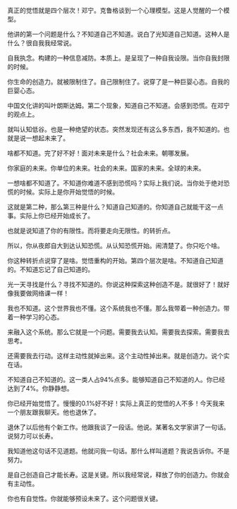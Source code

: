 真正的觉悟就是四个层次！邓宁。克鲁格谈到一个心理模型。这是人觉醒的一个模型。

他讲的第一个问题是什么？不知道自己不知道。说白了光知道自己知道。这种人是什么？很自我我经常说。

自我执念。构建的一种信息减防。本质上。是呈现了一种自我设限。当你自我封限的时候。

你生命的创造力。就被限制住了。自己限制住了。说穿了是一种巨婴心态。自我的巨婴心态。

中国文化讲的叫叶朗斯达姆。第二个现象，知道自己不知道。会感到恐慌。在邓宁的观点上。

就叫认知低谷。也是一种绝望的状态。突然发现还有这么多东西，我不知道的。也就是说一想起未来了。

啥都不知道。完了好不好！面对未来是什么？社会未来。朝哪发展。

你家庭的未来。你单位的未来。社会的未来。国家的未来。全球的未来。

一想啥都不知道了。不知道你难道不感到恐慌吗？实际上我们说。当你处于绝对恐慌的时候。实际上是你开始觉悟的时候。

这就是第二种，那么第三种是什么？知道自己知道的。你知道自己就能干这一点事。实际上你已经开始成长了。

也就是说知道了你的有限性。而将要走向无限性。的转折点。

所以，你从夜郎自大到达认知恐慌。从认知恐慌开始。闹清楚了。你只吃个啥。

你这种转折点说穿了是啥。觉悟重构的开始。第四个层次是啥。不知道自己知道的。不知道忘记了自己知道的。

光一天寻找是什么？寻找不知道的。你说这种探索这种创造不是。就很好了！就好像我要做网络课一样！

我也不知道。这个世界我也不懂。这个系统我也不懂。那么我带着一种创造力。带着一种学习的心态。

来融入这个系统。那么它就是一个问题。需要我去认知。需要我去探索。需要我去思考。

还需要我去行动。这样主动性就掉出来。这个主动性掉出来。就是创造力。说个实在话。

不知道自己不知道的。这一类人占94%点多。能够知道自己不知道的人。你已经达到了4%。你静静想。

你已经开始觉悟了。慢慢的0.1%好不好！实际上真正的觉悟的人不多！今天我来一个朋友跟我聊天。他也退休了。

退休了以后他有个新工作。他跟我谈了一段话。他说。某著名文学家讲了一句话。说努力可以长寿。

我知道他这句话不见道题。他就问我一句话。那什么样叫道题？我说告诉你。不是努力。

是自己创造自己才能长寿。这是关键。所以我经常说，释放了你的创造力。你就会有主动性。

你也有自觉性。你就能够预设未来了。这个问题很关键。